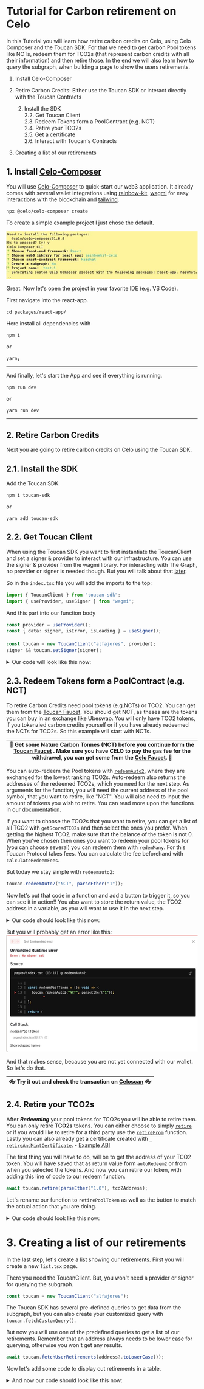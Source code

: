 # Tutorial for Carbon retirement on Celo

In this Tutorial you will learn how retire carbon credits on Celo, using Celo Composer and the Toucan SDK. For that we need to get carbon Pool tokens like NCTs, redeem them for TCO2s (that represent carbon credits with all their information) and then retire those.
In the end we will also learn how to query the subgraph, when building a page to show the users retirements.

1. Install Celo-Composer
2. Retire Carbon Credits: Either use the Toucan SDK or interact directly with the Toucan Contracts

   2. Install the SDK  
      2.2. Get Toucan Client  
      2.3. Redeem Tokens form a PoolContract (e.g. NCT)  
      2.4. Retire your TCO2s  
      2.5. Get a certificate  
      2.6. Interact with Toucan's Contracts

3. Creating a list of our retirements

## 1. Install [Celo-Composer](https://docs.celo.org/blog/tutorials/building-your-first-smart-contract-web-dapp-with-celo-composer)

You will use [Celo-Composer](https://docs.celo.org/blog/tutorials/building-your-first-smart-contract-web-dapp-with-celo-composer) to quick-start our web3 application. It already comes with several wallet integrations using [rainbow-kit](https://www.rainbowkit.com), [wagmi](https://wagmi.sh) for easy interactions with the blockchain and [tailwind](https://tailwindcss.com).

```
npx @celo/celo-composer create
```

To create a simple example project I just chose the default.

![image of the options selected](./assets/composer-selection.jpeg)

Great. Now let's open the project in your favorite IDE (e.g. VS Code).

First navigate into the react-app.

```
cd packages/react-app/
```

Here install all dependencies with

```
npm i
```

or

```
yarn;
```

---

And finally, let's start the App and see if everything is running.

```
npm run dev
```

or

```
yarn run dev
```

---

## 2. Retire Carbon Credits

Next you are going to retire carbon credits on Celo using the Toucan SDK.

## 2.1. Install the SDK

Add the Toucan SDK.

```
npm i toucan-sdk
```

or

```
yarn add toucan-sdk
```

## 2.2. Get Toucan Client

When using the Toucan SDK you want to first instantiate the ToucanClient and set a signer & provider to interact with our infrastructure. You can use the signer & provider from the wagmi library. For interacting with The Graph, no provider or signer is needed though. But you will talk about that [later](#3-creating-a-list-of-our-retirements).

So in the `index.tsx` file you will add the imports to the top:

```typescript
import { ToucanClient } from "toucan-sdk";
import { useProvider, useSigner } from "wagmi";
```

And this part into our function body

```typescript
const provider = useProvider();
const { data: signer, isError, isLoading } = useSigner();

const toucan = new ToucanClient("alfajores", provider);
signer && toucan.setSigner(signer);
```

<details>
<summary>Our code will look like this now:</summary>

```javascript
import { ToucanClient } from "toucan-sdk";
import { useProvider, useSigner } from "wagmi";

export default function Home() {
  const provider = useProvider();
  const { data: signer, isError, isLoading } = useSigner();

  const toucan = new ToucanClient("alfajores", provider);
  signer && toucan.setSigner(signer);
  return (
    <div>
      <div className="h1">
        There you go... a canvas for your next Celo project!
      </div>
    </div>
  );
}
```

</details>

## 2.3. Redeem Tokens form a PoolContract (e.g. NCT)

To retire Carbon Credits need pool tokens (e.g.NCTs) or TCO2. You can get them from the [Toucan Faucet](https://faucet.toucan.earth/). You should get NCT, as theses are the tokens you can buy in an exchange like Ubeswap. You will only have TCO2 tokens, if you tokenzied carbon credits yourself or if you have already redeemed the NCTs for TCO2s. So this example will start with NCTs.

| :herb: Get some Nature Carbon Tonnes (NCT) before you continue form the [Toucan Faucet](https://faucet.toucan.earth/) . Make sure you have CELO to pay the gas fee for the withdrawel, you can get some from the [Celo Faucet](https://faucet.celo.org/alfajores). :herb: |
| ------------------------------------------------------------------------------------------------------------------------------------------------------------------------------------------------------------------------------------------------------------------------- |

You can auto-redeem the Pool tokens with [`redeemAuto2`](https://docs.toucan.earth/toucan/dev-resources/smart-contracts/pool-contracts#redeemauto2), where they are exchanged for the lowest ranking TCO2s. Auto-redeem also returns the addresses of the redeemed TCO2s, which you need for the next step. As arguments for the function, you will need the current address of the pool symbol, that you want to retire, like "NCT". You will also need to input the amount of tokens you wish to retire. You can read more upon the functions in our [documentation](https://docs.toucan.earth/toucan/dev-resources/smart-contracts/pool-contracts).

If you want to choose the TCO2s that you want to retire, you can get a list of all TCO2 with `getScoredTCO2s` and then select the ones you prefer. When getting the highest TCO2, make sure that the balance of the token is not 0. When you've chosen then ones you want to redeem your pool tokens for (you can choose several) you can redeem them with `redemMany`. For this Toucan Protocol takes fees. You can calculate the fee beforehand with `calculateRedeemFees`.

But today we stay simple with `redeemauto2`:

```typescript
toucan.redeemAuto2("NCT", parseEther("1"));
```

Now let's put that code in a function and add a button to trigger it, so you can see it in action!! You also want to store the return value, the TCO2 address in a variable, as you will want to use it in the next step.

<details>
<summary>Our code should look like this now: </summary>

```typescript
import { parseEther } from "ethers/lib/utils.js";
import { ToucanClient } from "toucan-sdk";
import { useProvider, useSigner } from "wagmi";

export default function Home() {
  const provider = useProvider();
  const { data: signer, isError, isLoading } = useSigner();
  const toucan = new ToucanClient("alfajores", provider);
  signer && toucan.setSigner(signer);
  // you will store our return value here
  const [tco2address, setTco2address] = useState("");

  const redeemPoolToken = async (): Promise<void> => {
    const redeemedTokenAddress = await toucan.redeemAuto2(
      "NCT",
      parseEther("1")
    );
    redeemedTokenAddress && setTco2address(redeemedTokenAddress[0].address);
  };

  return (
    <div>
      <div className="h1">
        <div>
          <button
            className="group relative flex w-full justify-center rounded-md bg-indigo-600 px-3 py-2 text-sm font-semibold text-white hover:bg-indigo-500 focus-visible:outline focus-visible:outline-2 focus-visible:outline-offset-2 focus-visible:outline-indigo-600"
            onClick={() => redeemPoolToken()}
          >
            <span className="absolute inset-y-0 left-0 flex items-center pl-3"></span>
            {"Redeem Tokens"}
          </button>
        </div>{" "}
      </div>
    </div>
  );
}
```

</details>

But you will probably get an error like this:
![Error: No signer yet](./assets/error-no-signer.jpeg)

And that makes sense, because you are not yet connected with our wallet. So let's do that.

| :eyeglasses: Try it out and check the transaction on [Celoscan](https://alfajores.celoscan.io) :eyeglasses: |
| ----------------------------------------------------------------------------------------------------------- |

## 2.4. Retire your TCO2s

After **_Redeeming_** your pool tokens for TCO2s you will be able to retire them. You can only retire **TCO2s** tokens. You can either choose to simply [`retire`](https://docs.toucan.earth/toucan/dev-resources/smart-contracts/tco2#retire) or if you would like to retire for a third party use the [`retireFrom`](https://docs.toucan.earth/toucan/dev-resources/smart-contracts/tco2#retirefrom) function. Lastly you can also already get a certificate created with [` retireAndMintCertificate`](https://docs.toucan.earth/toucan/dev-resources/smart-contracts/tco2#retireandmintcertificate). - [Example ABI](https://github.com/ToucanProtocol/contracts/blob/main/artifacts/staging/celo-alfajores/ToucanCarbonOffsets.json)

The first thing you will have to do, will be to get the address of your TCO2 token. You will have saved that as return value form `autoRedeem2` or from when you selected the tokens. And now you can retire our token, with adding this line of code to our redeem function.

```typescript
await toucan.retire(parseEther("1.0"), tco2Address);
```

Let's rename our function to `retirePoolToken` as well as the button to match the actual action that you are doing.

<details>
<summary>Our code should look like this now: </summary>

```tsx
import { parseEther } from "ethers/lib/utils.js";
import { useState } from "react";
import { ToucanClient } from "toucan-sdk";
import { useProvider, useSigner } from "wagmi";

export default function Home() {
  const provider = useProvider();
  const { data: signer, isError, isLoading } = useSigner();
  const toucan = new ToucanClient("alfajores", provider);
  signer && toucan.setSigner(signer);
  const [tco2address, setTco2address] = useState("");

  const retirePoolToken = async (): Promise<void> => {
    const redeemedTokenAddress = await toucan.redeemAuto2(
      "NCT",
      parseEther("1")
    );
    redeemedTokenAddress && setTco2address(redeemedTokenAddress[0].address);

    tco2address.length && (await toucan.retire(parseEther("1.0"), tco2address));
  };

  return (
    <div>
      <div className="h1">
        <div>
          <button
            className="group relative flex w-full justify-center rounded-md bg-indigo-600 px-3 py-2 text-sm font-semibold text-white hover:bg-indigo-500 focus-visible:outline focus-visible:outline-2 focus-visible:outline-offset-2 focus-visible:outline-indigo-600"
            onClick={() => retirePoolToken()}
          >
            <span className="absolute inset-y-0 left-0 flex items-center pl-3"></span>
            {"Retire Tokens"}
          </button>
        </div>{" "}
      </div>
    </div>
  );
}
```

</details>

# 3. Creating a list of our retirements

In the last step, let's create a list showing our retirements. First you will create a new `list.tsx` page.

There you need the ToucanClient. But, you won't need a provider or signer for querying the subgraph.

```typescript
const toucan = new ToucanClient("alfajores");
```

The Toucan SDK has several pre-defined queries to get data from the subgraph, but you can also create your customized query with `toucan.fetchCustomQuery()`.

But now you will use one of the predefined queries to get a list of our retirements. Remember that an address always needs to be lower case for querying, otherwise you won't get any results.

```typescript
await toucan.fetchUserRetirements(address?.toLowerCase());
```

Now let's add some code to display out retirements in a table.

<details>
<summary>And now our code should look like this now: </summary>

```tsx
import { useEffect, useState } from "react";
import { ToucanClient } from "toucan-sdk";
import { useAccount } from "wagmi";

export default function Sdk() {
  const toucan = new ToucanClient("alfajores");
  const { address } = useAccount();

  const [retirements, setRetirements] = useState([]);

  useEffect(() => {
    !retirements.length && getUserRetirements();
  });

  const getUserRetirements = async () => {
    const result = await toucan.fetchUserRetirements(address?.toLowerCase());
    result && setRetirements(result);
  };

  return (
    <div>
      <div className="flex min-h-full items-center justify-center px-4 py-12 sm:px-6 lg:px-8">
        <div className="w-full space-y-8">
          <div className="">
            <h2 className="mt-6 text-center text-3xl font-bold tracking-tight text-blue-900">
              My Retirements{" "}
            </h2>
          </div>
          <div className="flex justify-center"></div>
          <div className="relative overflow-x-auto">
            <table className="w-full text-sm text-left text-blue-500 dark:text-blue-400">
              <thead className="text-xs text-blue-700 uppercase bg-blue-50 dark:bg-blue-700 dark:text-blue-400">
                <tr>
                  <th className="px-6 py-3">Token name</th>
                  <th className="px-6 py-3">Token symbol</th>
                  <th className="px-6 py-3">Certificate ID</th>
                  <th className="px-6 py-3">Creation Transaction</th>
                </tr>
              </thead>
              <tbody>
                {retirements.length &&
                  retirements.map((item) => {
                    return (
                      <tr
                        className="bg-white border-b dark:bg-blue-800 dark:border-blue-700"
                        key={item.id}
                      >
                        <td className="px-6 py-4 font-medium text-blue-900 whitespace-nowrap dark:text-white">
                          {item.token.name}
                        </td>
                        <td className="px-6 py-4">{item.token.symbol}</td>
                        <td className="px-6 py-4">{item.certificate?.id}</td>
                        <td className="px-6 py-4">{item.creationTx}</td>
                      </tr>
                    );
                  })}
              </tbody>
            </table>
          </div>
        </div>
      </div>
    </div>
  );
}
```

</details>
